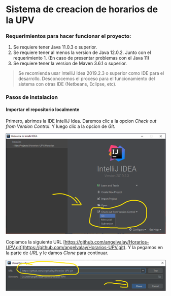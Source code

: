 # Sistema de creacion de horarios de la UPV
### Requerimientos para hacer funcionar el proyecto:
1. Se requiere tener Java 11.0.3 o superior.
2. Se requiere tener al menos la version de Java 12.0.2. Junto con el
   requerimiento 1. (En caso de presentar problemas con el Java 11)
3. Se requiere tener la version de Maven 3.6.1 o superior.

>Se recomienda usar IntelliJ Idea 2019.2.3 o superior como IDE para el
>desarrollo. Desconocemos el proceso para el funcionamiento del sistema
>con otras IDE (Netbeans, Eclipse, etc).

### Pasos de instalacion
#### Importar el repositorio localmente
Primero, abrimos la IDE IntelliJ Idea. Daremos clic a la opcion *Check
out from Version Control*. Y luego clic a la opcion de *Git*.

![](.README_images/pri1.png)

Copiamos la siguiente URL
[https://github.com/angelvalay/Horarios-UPV.git](https://github.com/angelvalay/Horarios-UPV.git).
Y la pegamos en la parte de *URL* y le damos *Clone* para continuar.

![](.README_images/secu2.png)